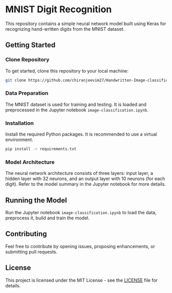 # MNIST Digit Recognition

This repository contains a simple neural network model built using Keras for recognizing hand-written digits from the MNIST dataset.

## Getting Started

### Clone Repository

To get started, clone this repository to your local machine:

```bash
git clone https://github.com/chiranjeevim27/Handwritten-Image-classification.git
```

### Data Preparation

The MNIST dataset is used for training and testing. It is loaded and preprocessed in the Jupyter notebook `image-classification.ipynb`.

### Installation

Install the required Python packages. It is recommended to use a virtual environment.

```bash
pip install -r requirements.txt
```

### Model Architecture

The neural network architecture consists of three layers: input layer, a hidden layer with 32 neurons, and an output layer with 10 neurons (for each digit). Refer to the model summary in the Jupyter notebook for more details.

## Running the Model

Run the Jupyter notebook `image-classification.ipynb` to load the data, preprocess it, build and train the model.

## Contributing

Feel free to contribute by opening issues, proposing enhancements, or submitting pull requests.

## License

This project is licensed under the MIT License - see the [LICENSE](LICENSE) file for details.
